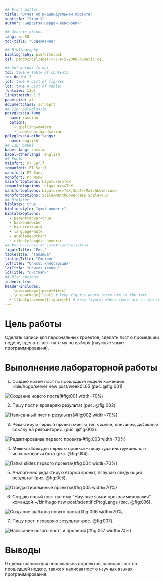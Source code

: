 ```yaml
---
## Front matter
title: "Отчет об индивидуальном проекте"
subtitle: "Этап 5"
author: "Барсегян Вардан Левонович"

## Generic otions
lang: ru-RU
toc-title: "Содержание"

## Bibliography
bibliography: bib/cite.bib
csl: pandoc/csl/gost-r-7-0-5-2008-numeric.csl

## Pdf output format
toc: true # Table of contents
toc-depth: 2
lof: true # List of figures
lot: true # List of tables
fontsize: 12pt
linestretch: 1.5
papersize: a4
documentclass: scrreprt
## I18n polyglossia
polyglossia-lang:
  name: russian
  options:
	- spelling=modern
	- babelshorthands=true
polyglossia-otherlangs:
  name: english
## I18n babel
babel-lang: russian
babel-otherlangs: english
## Fonts
mainfont: PT Serif
romanfont: PT Serif
sansfont: PT Sans
monofont: PT Mono
mainfontoptions: Ligatures=TeX
romanfontoptions: Ligatures=TeX
sansfontoptions: Ligatures=TeX,Scale=MatchLowercase
monofontoptions: Scale=MatchLowercase,Scale=0.9
## Biblatex
biblatex: true
biblio-style: "gost-numeric"
biblatexoptions:
  - parentracker=true
  - backend=biber
  - hyperref=auto
  - language=auto
  - autolang=other*
  - citestyle=gost-numeric
## Pandoc-crossref LaTeX customization
figureTitle: "Рис."
tableTitle: "Таблица"
listingTitle: "Листинг"
lofTitle: "Список иллюстраций"
lotTitle: "Список таблиц"
lolTitle: "Листинги"
## Misc options
indent: true
header-includes:
  - \usepackage{indentfirst}
  - \usepackage{float} # keep figures where there are in the text
  - \floatplacement{figure}{H} # keep figures where there are in the text
---
```


# Цель работы

Сделать записи для персональных проектов, сделать пост о прошедшей неделе, сделать пост на тему по выбору (научные языки программирования).

# Выполнение лабораторной работы

1. Создаю новый пост по прошедшей неделе командой ~bin/hugo/server new post/week01.05 (рис. @fig:001).

![Создание нового поста](image/pic1.png){#fig:001 width=70%}

2. Пишу пост и проверяю результат (рис. @fig:002).

![Написанный пост и результат](image/pic2.png){#fig:002 width=70%}

3. Редактирую первый проект: меняю тег, ссылки, описание, добавляю ссылку на репозиторий. (рис. @fig:003).

![Редактирование первого проекта](image/pic3.png){#fig:003 width=70%}

4. Меняю slides для первого проекта - пишу туда инструкцию для использования бота (рис. @fig:004).

![Папка slides первого проекта](image/pic4.png){#fig:004 width=70%}

5. Аналогично редактирую второй проект, получаю следующий результат (рис. @fig:005).

![Отредактированные проекты](image/pic5.png){#fig:005 width=70%}

6. Создаю новый пост на тему "Научные языки программирования" командой ~/bin/hugo new post/scientificProgLangs (рис. @fig:006).

![Создание шаблона нового поста](image/pic6.png){#fig:006 width=70%}

7. Пишу пост, проверяю результат (рис. @fig:007).

![Написание нового поста и проверка](image/pic7.png){#fig:007 width=70%}

# Выводы

Я сделал записи для персональных проектов, написал пост по прошедшей неделе, также я написал пост о научных языках программирования.

